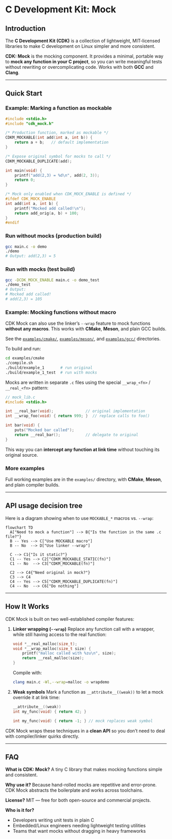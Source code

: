 # C Development Kit: Mock


## Introduction

The **C Development Kit (CDK)** is a collection of lightweight, MIT-licensed libraries to make C development on Linux simpler and more consistent.

**CDK: Mock** is the mocking component. It provides a minimal, portable way to **mock any function in your C project**, so you can write meaningful tests without rewriting or overcomplicating code. Works with both **GCC** and **Clang**.

---

## Quick Start

### Example: Marking a function as mockable

```c
#include <stdio.h>
#include "cdk_mock.h"

/* Production function, marked as mockable */
CDKM_MOCKABLE(int add(int a, int b)) {
    return a + b;   // default implementation
}

/* Expose original symbol for mocks to call */
CDKM_MOCKABLE_DUPLICATE(add);

int main(void) {
    printf("add(2,3) = %d\n", add(2, 3));
    return 0;
}

/* Mock only enabled when CDK_MOCK_ENABLE is defined */
#ifdef CDK_MOCK_ENABLE
int add(int a, int b) {
    printf("Mocked add called!\n");
    return add_orig(a, b) + 100;
}
#endif
```

### Run without mocks (production build)

```sh
gcc main.c -o demo
./demo
# Output: add(2,3) = 5
```

### Run with mocks (test build)

```sh
gcc -DCDK_MOCK_ENABLE main.c -o demo_test
./demo_test
# Output:
# Mocked add called!
# add(2,3) = 105
```

### Example: Mocking functions without macro

CDK Mock can also use the linker’s `--wrap` feature to mock functions **without any macros**.
This works with **CMake**, **Meson**, and plain GCC builds.

See the [`examples/cmake/`](examples/cmake), [`examples/meson/`](examples/meson), and [`examples/gcc/`](examples/gcc) directories.

To build and run:
```sh
cd examples/cmake
./compile.sh
./build/example_1       # run original
./build/example_1_test  # run with mocks
```

Mocks are written in separate `.c` files using the special `__wrap_<fn>` / `__real_<fn>` pattern:
```c
// mock_lib.c
#include <stdio.h>

int __real_bar(void);              // original implementation
int __wrap_foo(void) { return 999; }  // replace calls to foo()

int bar(void) {
    puts("Mocked bar called");
    return __real_bar();           // delegate to original
}
```

This way you can **intercept any function at link time** without touching its original source.

### More examples

Full working examples are in the `examples/` directory, with **CMake**, **Meson**, and plain compiler builds.

---

## API usage decision tree

Here is a diagram showing when to use `MOCKABLE_*` macros vs. `--wrap`:

```mermaid
flowchart TD
  A["Need to mock a function"] --> B{"Is the function in the same .c file?"}
  B -- Yes --> C["Use MOCKABLE macro"]
  B -- No  --> D["Use linker --wrap"]

  C --> C1{"Is it static?"}
  C1 -- Yes --> C2["CDKM_MOCKABLE_STATIC(fn)"]
  C1 -- No  --> C3["CDKM_MOCKABLE(fn)"]

  C2 --> C4{"Need original in mock?"}
  C3 --> C4
  C4 -- Yes --> C5["CDKM_MOCKABLE_DUPLICATE(fn)"]
  C4 -- No  --> C6["Do nothing"]
```

---

## How It Works

CDK Mock is built on two well-established compiler features:

1. **Linker wrapping (`--wrap`)**
   Replace any function call with a wrapper, while still having access to the real function:

   ```c
   void *__real_malloc(size_t);
   void *__wrap_malloc(size_t size) {
       printf("malloc called with %zu\n", size);
       return __real_malloc(size);
   }
   ```

   Compile with:

   ```sh
   clang main.c -Wl,--wrap=malloc -o wrapdemo
   ```

2. **Weak symbols**
   Mark a function as `__attribute__((weak))` to let a mock override it at link time:

   ```c
   __attribute__((weak))
   int my_func(void) { return 42; }

   int my_func(void) { return -1; } // mock replaces weak symbol
   ```

CDK Mock wraps these techniques in a **clean API** so you don’t need to deal with compiler/linker quirks directly.

---

## FAQ

**What is CDK: Mock?**
A tiny C library that makes mocking functions simple and consistent.

**Why use it?**
Because hand-rolled mocks are repetitive and error-prone. CDK Mock abstracts the boilerplate and works across toolchains.

**License?**
MIT — free for both open-source and commercial projects.

**Who is it for?**

* Developers writing unit tests in plain C
* Embedded/Linux engineers needing lightweight testing utilities
* Teams that want mocks without dragging in heavy frameworks
